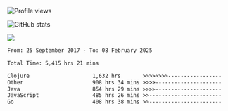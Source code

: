 ![Profile views](https://komarev.com/ghpvc/?username=liuchong)

![GitHub stats](https://github-readme-stats.vercel.app/api?username=liuchong&show_icons=true)

<img src="https://cr-skills-chart-widget.azurewebsites.net/api/api?username=liuchong&skills=C%23,Java,JavaScript,Python,Go,Rust&show-other-skills=true"/>

<!--START_SECTION:waka-->

```txt
From: 25 September 2017 - To: 08 February 2025

Total Time: 5,415 hrs 21 mins

Clojure                    1,632 hrs       >>>>>>>>-----------------   30.14 %
Other                      908 hrs 34 mins >>>>---------------------   16.78 %
Java                       854 hrs 29 mins >>>>---------------------   15.78 %
JavaScript                 485 hrs 26 mins >>-----------------------   08.96 %
Go                         408 hrs 38 mins >>-----------------------   07.55 %
```

<!--END_SECTION:waka-->
